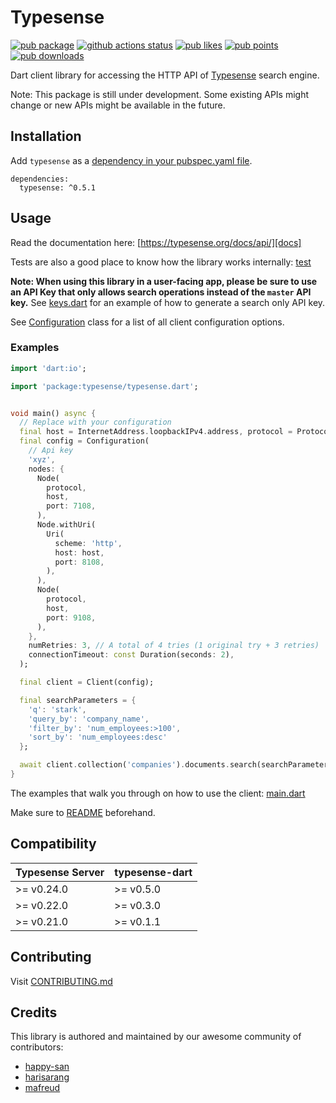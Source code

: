 # Typesense

 [![pub package][pubShield]][package] [![github actions status][githubBadge]][githubActions] [![pub likes][pubLikesBadge]][pubScore] [![pub points][pubScoreBadge]][pubScore] [![pub downloads][pubDownloadsBadge]][pubScore]

Dart client library for accessing the HTTP API of [Typesense][typesense] search engine.

Note: This package is still under development. Some existing APIs might change or new APIs might be available in the future.

## Installation

Add `typesense` as a [dependency in your pubspec.yaml file](https://flutter.dev/using-packages/).

```@yaml
dependencies:
  typesense: ^0.5.1
```

## Usage

Read the documentation here: [https://typesense.org/docs/api/][docs]

Tests are also a good place to know how the library works internally: [test](test)

**Note: When using this library in a user-facing app, please be sure to use an API Key that only allows search operations instead of the `master` API key.** See [keys.dart](example/console-simple/bin/keys.dart) for an example of how to generate a search only API key.

See [Configuration](lib/src/configuration.dart) class for a list of all client configuration options.

### Examples


```dart
import 'dart:io';

import 'package:typesense/typesense.dart';


void main() async {
  // Replace with your configuration
  final host = InternetAddress.loopbackIPv4.address, protocol = Protocol.http;
  final config = Configuration(
    // Api key
    'xyz',
    nodes: {
      Node(
        protocol,
        host,
        port: 7108,
      ),
      Node.withUri(
        Uri(
          scheme: 'http',
          host: host,
          port: 8108,
        ),
      ),
      Node(
        protocol,
        host,
        port: 9108,
      ),
    },
    numRetries: 3, // A total of 4 tries (1 original try + 3 retries)
    connectionTimeout: const Duration(seconds: 2),
  );

  final client = Client(config);

  final searchParameters = {
    'q': 'stark',
    'query_by': 'company_name',
    'filter_by': 'num_employees:>100',
    'sort_by': 'num_employees:desc'
  };

  await client.collection('companies').documents.search(searchParameters);
}
```

The examples that walk you through on how to use the client: [main.dart](example/console-simple/bin/main.dart)

Make sure to [README](example/console-simple/README.md) beforehand.

## Compatibility

| Typesense Server | typesense-dart |
|------------------|----------------|
| \>= v0.24.0 | \>= v0.5.0 |
| \>= v0.22.0 | \>= v0.3.0 |
| \>= v0.21.0 | \>= v0.1.1 |

## Contributing

Visit [CONTRIBUTING.md](CONTRIBUTING.md)

## Credits

This library is authored and maintained by our awesome community of contributors:

- [happy-san](https://github.com/happy-san)
- [harisarang](https://github.com/harisarang)
- [mafreud](https://github.com/mafreud)

[nnbd]: https://github.com/typesense/typesense-dart/issues/37
[docs]: https://typesense.org/docs/api/
[githubBadge]: https://github.com/typesense/typesense-dart/actions/workflows/dart.yml/badge.svg
[githubActions]: https://github.com/typesense/typesense-dart/actions
[pubShield]: https://img.shields.io/pub/v/typesense.svg
[package]: https://pub.dev/packages/typesense
[codecovBadge]: https://codecov.io/gh/typesense/typesense-dart/branch/master/graph/badge.svg?token=UV6MPDKS07
[codecov]: https://codecov.io/gh/typesense/typesense-dart
[pubScoreBadge]: https://img.shields.io/pub/points/typesense
[pubScore]: https://pub.dev/packages/typesense/score
[typesense]: https://github.com/typesense/typesense
[pubLikesBadge]: https://img.shields.io/pub/likes/typesense
[pubDownloadsBadge]: https://img.shields.io/pub/dm/typesense
